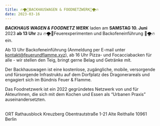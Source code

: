 ```yaml
---
title: 🔥🌪🍕BACKHAUSWAGEN & FOODNETZWERK🍕🌪🔥
date: 2023-03-16
---
```


***BACKHAUS WAGEN & FOODNETZ WERK***  laden am **SAMSTAG 10. Juni** 2023 **ab 13 Uhr** zu 🔥🌪🍕Feuerexperimenten und Backofeneinführung 🍕🌪🔥 ein.

Ab 13 Uhr Backofeneinführung (Anmeldung per E-mail unter kontakt@feuerundflamme.xyz), ab 16 Uhr Pizza- und Focacciabacken für alle - wir stellen den Teig, bringt gerne Belag und Getränke mit. <br>

Der Backhauswagen ist eine kostenlose, zugängliche, mobile, versorgende und fürsorgende Infrastruktu auf dem Dorfplatz des Dragonerareals und engagiert sich im Bündnis Feuer & Flamme. <br>

Das Foodnetzwerk ist ein 2022 gegründetes Netzwerk von und für AkteurInnen, die sich mit dem Kochen und Essen als “Urbanen Praxis” auseinandersetzten. <br> 

ORT Rathausblock Kreuzberg Obentrautstraße 1-21 Alte Reithalle 10961 Berlin
